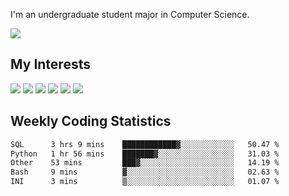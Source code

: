 I'm an undergraduate student major in Computer Science.

![](https://github-readme-stats.vercel.app/api?username=littzhch&theme=radical)

## My Interests

![](https://img.shields.io/badge/Python-3776AB?style=flat&labelColor=FFD43B&logoColor=3776AB&logo=python)
![](https://img.shields.io/badge/C-00599C?style=flat&labelColor=01427d&logoColor=6295cb&logo=c)
![](https://img.shields.io/badge/Rust-ffffff?style=flat&labelColor=ffffff&logoColor=000000&logo=rust)
![](https://img.shields.io/badge/LaTeX-008080?style=flat&labelColor=eeece5&logoColor=008080&logo=latex)
![](https://img.shields.io/badge/OpenGL-5487b2?style=flat&labelColor=ffffff&logoColor=5487b2&logo=opengl)
![](https://img.shields.io/badge/archlinux-1793d1?style=flat&labelColor=333333&logoColor=1793d1&logo=archlinux)

## Weekly Coding Statistics
<!--START_SECTION:waka-->

```txt
SQL      3 hrs 9 mins    ████████████▓░░░░░░░░░░░░   50.47 %
Python   1 hr 56 mins    ███████▓░░░░░░░░░░░░░░░░░   31.03 %
Other    53 mins         ███▓░░░░░░░░░░░░░░░░░░░░░   14.19 %
Bash     9 mins          ▓░░░░░░░░░░░░░░░░░░░░░░░░   02.63 %
INI      3 mins          ▒░░░░░░░░░░░░░░░░░░░░░░░░   01.07 %
```

<!--END_SECTION:waka-->
